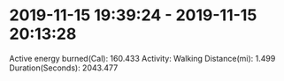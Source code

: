 # 2019-11-15 19:39:24 - 2019-11-15 20:13:28

Active energy burned(Cal): 160.433
Activity: Walking
Distance(mi): 1.499
Duration(Seconds): 2043.477